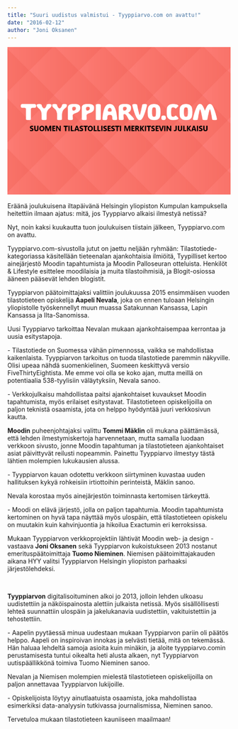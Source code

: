 ```yaml
---
title: "Suuri uudistus valmistui - Tyyppiarvo.com on avattu!"
date: "2016-02-12"
author: "Joni Oksanen"
---
```


![](cover2-2.png)

Eräänä joulukuisena iltapäivänä Helsingin yliopiston Kumpulan kampuksella heitettiin ilmaan ajatus: mitä, jos Tyyppiarvo alkaisi ilmestyä netissä?

Nyt, noin kaksi kuukautta tuon joulukuisen tiistain jälkeen, Tyyppiarvo.com on avattu.

Tyyppiarvo.com-sivustolla jutut on jaettu neljään ryhmään: Tilastotiede-kategoriassa käsitellään tieteenalan ajankohtaisia ilmiöitä, Tyypilliset kertoo ainejärjestö Moodin tapahtumista ja Moodin Palloseuran otteluista. Henkilöt & Lifestyle esittelee moodilaisia ja muita tilastoihmisiä, ja Blogit-osiossa ääneen pääsevät lehden blogistit.

Tyyppiarvon päätoimittajaksi valittiin joulukuussa 2015 ensimmäisen vuoden tilastotieteen opiskelija **Aapeli Nevala**, joka on ennen tuloaan Helsingin yliopistolle työskennellyt muun muassa Satakunnan Kansassa, Lapin Kansassa ja Ilta-Sanomissa.

Uusi Tyyppiarvo tarkoittaa Nevalan mukaan ajankohtaisempaa kerrontaa ja uusia esitystapoja.

\- Tilastotiede on Suomessa vähän pimennossa, vaikka se mahdollistaa kaikenlaista. Tyyppiarvon tarkoitus on tuoda tilastotiede paremmin näkyville. Olisi upeaa nähdä suomenkielinen, Suomeen keskittyvä versio FiveThirtyEightista. Me emme voi olla se koko ajan, mutta meillä on potentiaalia 538-tyylisiin väläytyksiin, Nevala sanoo.

\- Verkkojulkaisu mahdollistaa paitsi ajankohtaiset kuvaukset Moodin tapahtumista, myös erilaiset esitystavat. Tilastotieteen opiskelijoilla on paljon teknistä osaamista, jota on helppo hyödyntää juuri verkkosivun kautta.

**Moodin** puheenjohtajaksi valittu **Tommi Mäklin** oli mukana päättämässä, että lehden ilmestymiskertoja harvennetaan, mutta samalla luodaan verkkoon sivusto, jonne Moodin tapahtuman ja tilastotieteen ajankohtaiset asiat päivittyvät reilusti nopeammin. Painettu Tyyppiarvo ilmestyy tästä lähtien molempien lukukausien alussa.

\- Tyyppiarvon kauan odotettu verkkoon siirtyminen kuvastaa uuden hallituksen kykyä rohkeisiin irtiottoihin perinteistä, Mäklin sanoo.

Nevala korostaa myös ainejärjestön toiminnasta kertomisen tärkeyttä.

\- Moodi on elävä järjestö, jolla on paljon tapahtumia. Moodin tapahtumista kertominen on hyvä tapa näyttää myös ulospäin, että tilastotieteen opiskelu on muutakin kuin kahvinjuontia ja hikoilua Exactumin eri kerroksissa.

Mukaan Tyyppiarvon verkkoprojektiin lähtivät Moodin web- ja design -vastaava **Joni Oksanen** sekä Tyyppiarvon kukoistukseen 2013 nostanut emerituspäätoimittaja **Tuomo Nieminen**. Niemisen päätoimittajakauden aikana HYY valitsi Tyyppiarvon Helsingin yliopiston parhaaksi järjestölehdeksi.

 

**Tyyppiarvon** digitalisoituminen alkoi jo 2013, jolloin lehden ulkoasu uudistettiin ja näköispainosta alettiin julkaista netissä. Myös sisällöllisesti lehteä suunnattiin ulospäin ja jakelukanavia uudistettiin, vakituistettiin ja tehostettiin.

\- Aapelin pyytäessä minua uudestaan mukaan Tyyppiarvon pariin oli päätös helppo. Aapeli on inspiroivan innokas ja selvästi tietää, mitä on tekemässä. Hän haluaa lehdeltä samoja asioita kuin minäkin, ja aloite tyyppiarvo.comin perustamisesta tuntui oikealta heti alusta alkaen, nyt Tyyppiarvon uutispäällikkönä toimiva Tuomo Nieminen sanoo.

Nevalan ja Niemisen molempien mielestä tilastotieteen opiskelijoilla on paljon annettavaa Tyyppiarvon lukijoille.

\- Opiskelijoista löytyy ainutlaatuista osaamista, joka mahdollistaa esimerkiksi data-analyysin tutkivassa journalismissa, Nieminen sanoo.

Tervetuloa mukaan tilastotieteen kauniiseen maailmaan!
